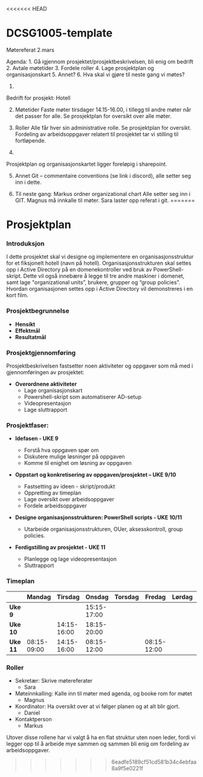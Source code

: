 <<<<<<< HEAD
# DCSG1005-template
Møtereferat 2.mars

Agenda:
	1.	Gå igjennom prosjektet/prosjektbeskrivelsen, bli enig om bedrift
	2.	Avtale møtetider
	3.	Fordele roller
	4.	Lage prosjektplan og organisasjonskart
	5.	Annet?
	6.	Hva skal vi gjøre til neste gang vi møtes?

1. 
Bedrift for prosjekt: Hotell

2. Møtetider
Faste møter tirsdager 14.15-16.00, i tillegg til andre møter når det passer for alle. Se prosjektplan for oversikt over alle møter.

3. Roller
Alle får hver sin administrative rolle. Se prosjektplan for oversikt. Fordeling av arbeidsoppgaver relatert til prosjektet tar vi stilling til fortløpende.

4.
Prosjektplan og organisasjonskartet ligger foreløpig i sharepoint.

5. Annet
Git – commentaire conventions (se link i discord), alle setter seg inn i dette.

6. Til neste gang:
Markus ordner organizational chart
Alle setter seg inn i GIT.
Magnus må innkalle til møter.
Sara laster opp referat i git. 
=======
# Prosjektplan 

### Introduksjon
I dette prosjektet skal vi designe og implementere en organisasjonsstruktur for et fiksjonelt hotell (navn på hotell). Organisasjonsstrukturen skal settes opp i Active Directory på en domenekontroller ved bruk av PowerShell-skript. Dette vil også innebære å legge til tre andre maskiner i domenet, samt lage "organizational units”, brukere, grupper og “group policies”. Hvordan organisasjonen settes opp i Active Directory vil demonstreres i en kort film. 

### Prosjektbegrunnelse
* **Hensikt**
* **Effektmål**
* **Resultatmål**


### Prosjektgjennomføring
Prosjektbeskrivelsen fastsetter noen aktiviteter og oppgaver som må med i gjennomføringen av prosjektet: 

* **Overordnene aktiviteter** 
    * Lage organisasjonskart 
    * Powershell-skript som automatiserer AD-setup 
    * Videopresentasjon  
    * Lage sluttrapport 

### Prosjektfaser:

* **Idefasen - UKE 9**
    * Forstå hva oppgaven spør om
    * Diskutere mulige løsninger på oppgaven
    * Komme til enighet om løsning av oppgaven

* **Oppstart og konkretisering av oppgaven/prosjektet – UKE 9/10**
    * Fastsetting av ideen - skript/produkt
    * Oppretting av timeplan
    * Lage oversikt over arbeidsoppgaver 
    * Fordele arbeidsoppgaver

* **Designe organisasjonsstrukturen: PowerShell scripts - UKE 10/11**
    * Utarbeide organisasjonsstrukturen, OUer, aksesskontroll, group policies. 

* **Ferdigstilling av prosjektet - UKE 11**
    * Planlegge og lage videopresentasjon
    * Sluttrapport 

### Timeplan 

|  | Mandag | Tirsdag | Onsdag | Torsdag | Fredag | Lørdag | Søndag |
| ------ | ------ | ------ | ------ | ------ | ------ | ------ | ------ |
| **Uke 9** |  |  | 15:15-17:00 |  |  |  |  |
| **Uke 10** | | 14:15-16:00 | 18:15-20:00 |  | |  |  |
| **Uke 11** | 08:15-09:00 | 14:15-16:00 | 08:15-12:00 |  | 08:15-12:00  |  |  |

### Roller
* Sekretær: Skrive møtereferater 
    * Sara
* Møteinnkalling: Kalle inn til møter med agenda, og booke rom for møtet 
    * Magnus
* Koordinator: Ha oversikt over at vi følger planen og at alt blir gjort. 
    * Daniel
* Kontaktperson
    * Markus

Utover disse rollene har vi valgt å ha en flat struktur uten noen leder, fordi vi legger opp til å arbeide mye sammen og sammen bli enig om fordeling av arbeidsoppgaver.  


>>>>>>> 6eadfe5189cf51cd581b34c4ebfaa8a9f5e0221f


